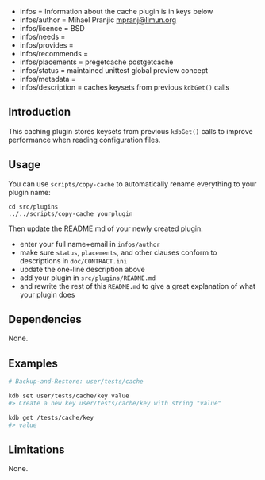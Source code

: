 - infos = Information about the cache plugin is in keys below
- infos/author = Mihael Pranjic <mpranj@limun.org>
- infos/licence = BSD
- infos/needs =
- infos/provides =
- infos/recommends =
- infos/placements = pregetcache postgetcache
- infos/status = maintained unittest global preview concept
- infos/metadata =
- infos/description = caches keysets from previous `kdbGet()` calls

## Introduction

This caching plugin stores keysets from previous `kdbGet()` calls
to improve performance when reading configuration files.

## Usage

You can use `scripts/copy-cache`
to automatically rename everything to your
plugin name:

    cd src/plugins
    ../../scripts/copy-cache yourplugin

Then update the README.md of your newly created plugin:

- enter your full name+email in `infos/author`
- make sure `status`, `placements`, and other clauses conform to
  descriptions in `doc/CONTRACT.ini`
- update the one-line description above
- add your plugin in `src/plugins/README.md`
- and rewrite the rest of this `README.md` to give a great
  explanation of what your plugin does

## Dependencies

None.

## Examples

```sh
# Backup-and-Restore: user/tests/cache

kdb set user/tests/cache/key value
#> Create a new key user/tests/cache/key with string "value"

kdb get /tests/cache/key
#> value
```

## Limitations

None.
